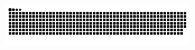 ![snake gif](https://github.com/Megha8122/Megha8122/blob/output/github-contribution-grid-snake-dark.svg)
